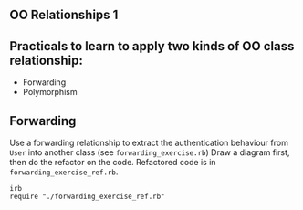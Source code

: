 ## OO Relationships 1 

Practicals to learn to apply two kinds of OO class relationship:
------
* Forwarding
* Polymorphism

Forwarding
------
Use a forwarding relationship to extract the authentication behaviour from `User` into another class (see `forwarding_exercise.rb`)
Draw a diagram first, then do the refactor on the code.
Refactored code is in `forwarding_exercise_ref.rb`.
```cd Forwarding exercise
irb
require "./forwarding_exercise_ref.rb"
```
